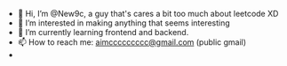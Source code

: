- 👋 Hi, I’m @New9c, a guy that's cares a bit too much about leetcode XD
- 👀 I’m interested in making anything that seems interesting
- 🌱 I’m currently learning frontend and backend.
- 📫 How to reach me: aimccccccccc@gmail.com (public gmail)
- 

<!---
New9c/New9c is a ✨ special ✨ repository because its `README.md` (this file) appears on your GitHub profile.
You can click the Preview link to take a look at your changes.
--->

